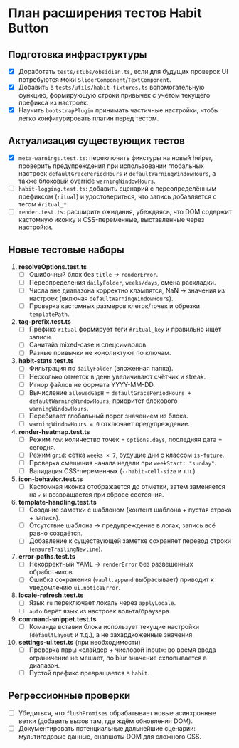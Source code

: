 # План расширения тестов Habit Button

## Подготовка инфраструктуры
- [x] Доработать `tests/stubs/obsidian.ts`, если для будущих проверок UI потребуются моки `SliderComponent`/`TextComponent`.
- [x] Добавить в `tests/utils/habit-fixtures.ts` вспомогательную функцию, формирующую строки привычек с учётом текущего префикса из настроек.
- [x] Научить `bootstrapPlugin` принимать частичные настройки, чтобы легко конфигурировать плагин перед тестом.

## Актуализация существующих тестов
- [x] `meta-warnings.test.ts`: переключить фикстуры на новый helper, проверить предупреждения при использовании глобальных настроек `defaultGracePeriodHours` и `defaultWarningWindowHours`, а также блоковый override `warningWindowHours`.
- [ ] `habit-logging.test.ts`: добавить сценарий с переопределённым префиксом (`ritual`) и удостовериться, что запись добавляется с тегом `#ritual_*`.
- [ ] `render.test.ts`: расширить ожидания, убеждаясь, что DOM содержит кастомную иконку и CSS-переменные, выставленные через настройки.

## Новые тестовые наборы
1. **resolveOptions.test.ts**
   - [ ] Ошибочный блок без `title` → `renderError`.
   - [ ] Переопределения `dailyFolder`, `weeks/days`, смена раскладки.
   - [ ] Числа вне диапазона корректно клэмпятся, NaN → значения из настроек (включая `defaultWarningWindowHours`).
   - [ ] Проверка кастомных размеров клеток/точек и обрезки `templatePath`.

2. **tag-prefix.test.ts**
   - [ ] Префикс `ritual` формирует теги `#ritual_key` и правильно ищет записи.
   - [ ] Санитайз mixed-case и спецсимволов.
   - [ ] Разные привычки не конфликтуют по ключам.

3. **habit-stats.test.ts**
   - [ ] Фильтрация по `dailyFolder` (вложенная папка).
   - [ ] Несколько отметок в день увеличивают счётчик и streak.
   - [ ] Игнор файлов не формата YYYY-MM-DD.
   - [ ] Вычисление `allowedGapH` = `defaultGracePeriodHours + defaultWarningWindowHours`, приоритет блокового `warningWindowHours`.
   - [ ] Перебивает глобальный порог значением из блока.
   - [ ] `warningWindowHours = 0` отключает предупреждение.

4. **render-heatmap.test.ts**
   - [ ] Режим `row`: количество точек = `options.days`, последняя дата = сегодня.
   - [ ] Режим `grid`: сетка `weeks × 7`, будущие дни с классом `is-future`.
   - [ ] Проверка смещения начала недели при `weekStart: "sunday"`.
   - [ ] Валидация CSS-переменных (`--habit-cell-size` и т.п.).

5. **icon-behavior.test.ts**
   - [ ] Кастомная иконка отображается до отметки, затем заменяется на `✓` и возвращается при сбросе состояния.

6. **template-handling.test.ts**
   - [ ] Создание заметки с шаблоном (контент шаблона + пустая строка + запись).
   - [ ] Отсутствие шаблона → предупреждение в логах, запись всё равно создаётся.
   - [ ] Добавление к существующей заметке сохраняет перевод строки (`ensureTrailingNewline`).

7. **error-paths.test.ts**
   - [ ] Некорректный YAML → `renderError` без развешенных обработчиков.
   - [ ] Ошибка сохранения (`vault.append` выбрасывает) приводит к уведомлению `ui.noticeError`.

8. **locale-refresh.test.ts**
   - [ ] Язык `ru` переключает локаль через `applyLocale`.
   - [ ] `auto` берёт язык из настроек вольта/браузера.

9. **command-snippet.test.ts**
   - [ ] Команда вставки блока использует текущие настройки (`defaultLayout` и т.д.), а не захардкоженные значения.

10. **settings-ui.test.ts** (при необходимости)
    - [ ] Проверка пары «слайдер + числовой input»: во время ввода ограничение не мешает, по blur значение схлопывается в диапазон.
    - [ ] Пустой префикс превращается в `habit`.

## Регрессионные проверки
- [ ] Убедиться, что `flushPromises` обрабатывает новые асинхронные ветки (добавить вызов там, где ждём обновления DOM).
- [ ] Документировать потенциальные дальнейшие сценарии: мультигодовые данные, снапшоты DOM для сложного CSS.
